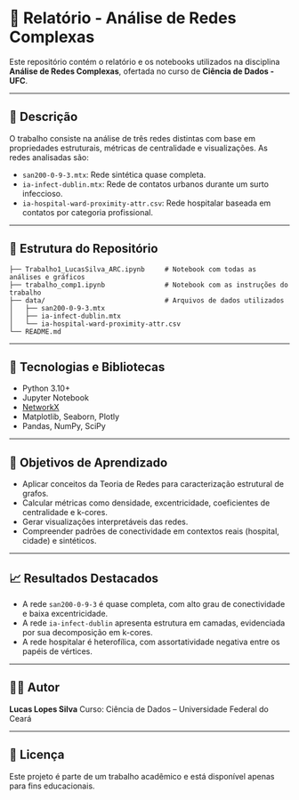 # 📘 Relatório - Análise de Redes Complexas

Este repositório contém o relatório e os notebooks utilizados na disciplina **Análise de Redes Complexas**, ofertada no curso de **Ciência de Dados - UFC**.

---

## 📌 Descrição

O trabalho consiste na análise de três redes distintas com base em propriedades estruturais, métricas de centralidade e visualizações. As redes analisadas são:

- `san200-0-9-3.mtx`: Rede sintética quase completa.
- `ia-infect-dublin.mtx`: Rede de contatos urbanos durante um surto infeccioso.
- `ia-hospital-ward-proximity-attr.csv`: Rede hospitalar baseada em contatos por categoria profissional.

---

## 📂 Estrutura do Repositório
```
├── Trabalho1_LucasSilva_ARC.ipynb     # Notebook com todas as análises e gráficos
├── trabalho_comp1.ipynb               # Notebook com as instruções do trabalho
├── data/                              # Arquivos de dados utilizados
│   ├── san200-0-9-3.mtx
│   ├── ia-infect-dublin.mtx
│   └── ia-hospital-ward-proximity-attr.csv
└── README.md                          
```
---

## 🧪 Tecnologias e Bibliotecas

- Python 3.10+
- Jupyter Notebook
- [NetworkX](https://networkx.org/)
- Matplotlib, Seaborn, Plotly
- Pandas, NumPy, SciPy

---

## 🧠 Objetivos de Aprendizado

- Aplicar conceitos da Teoria de Redes para caracterização estrutural de grafos.
- Calcular métricas como densidade, excentricidade, coeficientes de centralidade e k-cores.
- Gerar visualizações interpretáveis das redes.
- Compreender padrões de conectividade em contextos reais (hospital, cidade) e sintéticos.

---

## 📈 Resultados Destacados

- A rede `san200-0-9-3` é quase completa, com alto grau de conectividade e baixa excentricidade.
- A rede `ia-infect-dublin` apresenta estrutura em camadas, evidenciada por sua decomposição em k-cores.
- A rede hospitalar é heterofílica, com assortatividade negativa entre os papéis de vértices.

---

## 👨‍💻 Autor

**Lucas Lopes Silva**
Curso: Ciência de Dados – Universidade Federal do Ceará

---

## 📄 Licença

Este projeto é parte de um trabalho acadêmico e está disponível apenas para fins educacionais.
